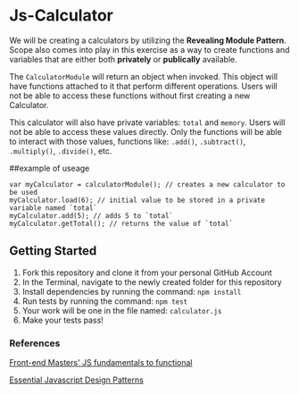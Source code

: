 # Js-Calculator

We will be creating a calculators by utilizing the **Revealing Module Pattern**. Scope also comes into play in this exercise as a way to create functions and variables that are either both **privately** or **publically** available.

The `CalculatorModule` will return an object when invoked. This object will have functions attached to it that perform different operations. Users will not be able to access these functions without first creating a new Calculator.

This calculator will also have private variables: `total` and `memory`. Users will not be able to access these values directly. Only the functions will be able to interact with those values, functions like: `.add()`, `.subtract()`, `.multiply()`, `.divide()`, etc.

##example of useage

    var myCalculator = calculatorModule(); // creates a new calculator to be used
    myCalculator.load(6); // initial value to be stored in a private variable named `total`
    myCalculator.add(5); // adds 5 to `total`
    myCalculator.getTotal(); // returns the value of `total`

## Getting Started
1. Fork this repository and clone it from your personal GitHub Account
2. In the Terminal, navigate to the newly created folder for this repository
3. Install dependencies by running the command: `npm install`
4. Run tests by running the command: `npm test`
5. Your work will be one in the file named: `calculator.js`
6. Make your tests pass!

### References
[Front-end Masters' JS fundamentals to functional](https://frontendmasters.com/courses/js-fundamentals-to-functional/#v=did85vfg6j&p=0.3508)

[Essential Javascript Design Patterns](http://addyosmani.com/resources/essentialjsdesignpatterns/book/#modulepatternjavascript)

